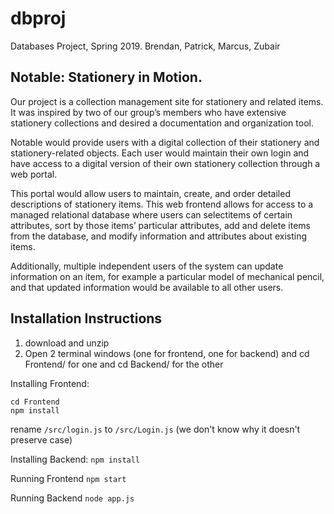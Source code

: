 # dbproj
Databases Project, Spring 2019. Brendan, Patrick, Marcus, Zubair

## Notable: Stationery in Motion. 

Our project is a collection management site for stationery and related items.
It was inspired by two of our group’s members who have extensive stationery collections and desired a documentation and organization tool.

Notable would provide users with a digital collection of their stationery and stationery-related objects. Each user would maintain their own login and have access to a digital version of their own
stationery collection through a web portal.

This portal would allow users to maintain, create, and order detailed descriptions of stationery items.
This web frontend allows for access to a managed relational database where users can selectitems of certain attributes, sort by those items’ particular attributes, add and delete items from the
database, and modify information and attributes about existing items.

Additionally, multiple independent users of the system can update information on an item, for example a particular model of mechanical pencil, and that updated information would be available to all
other users.

## Installation Instructions
1. download and unzip
2. Open 2 terminal windows (one for frontend, one for backend) and cd Frontend/ for one and cd Backend/ for the other

Installing Frontend:
```
cd Frontend
npm install
```
rename `/src/login.js` to `/src/Login.js` (we don't know why it doesn't preserve case)

Installing Backend:
`npm install`

Running Frontend
 `npm start`
 
Running Backend
`node app.js`
